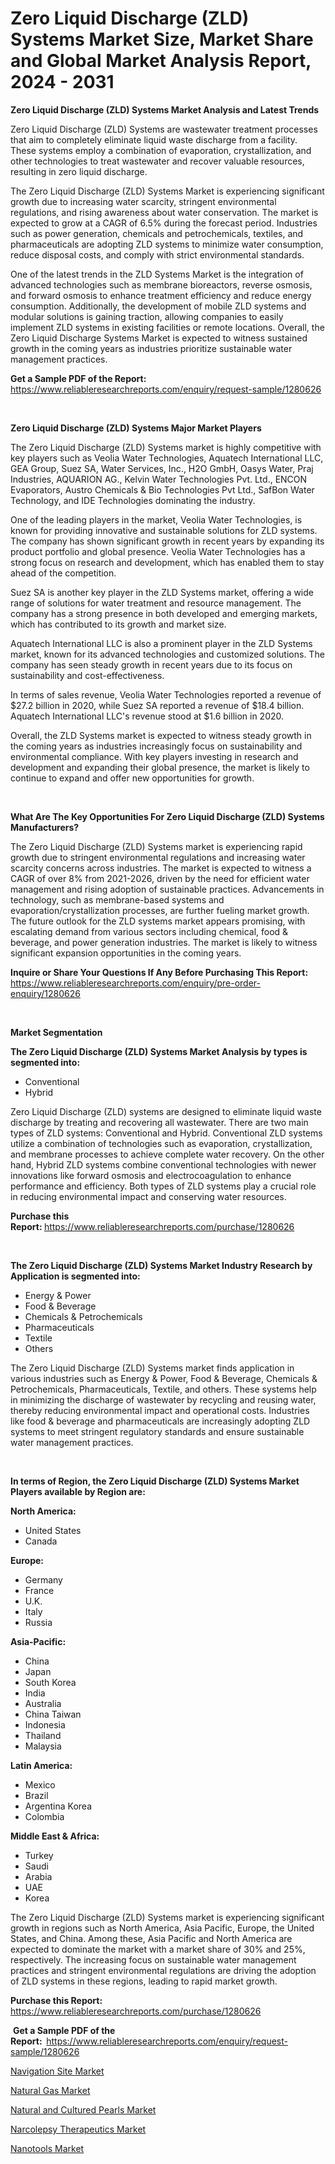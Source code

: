 <p><h1>Zero Liquid Discharge (ZLD) Systems Market Size, Market Share and Global Market Analysis Report, 2024 - 2031</h1></p><p><strong>Zero Liquid Discharge (ZLD) Systems Market Analysis and Latest Trends</strong></p>
<p><p>Zero Liquid Discharge (ZLD) Systems are wastewater treatment processes that aim to completely eliminate liquid waste discharge from a facility. These systems employ a combination of evaporation, crystallization, and other technologies to treat wastewater and recover valuable resources, resulting in zero liquid discharge.</p><p>The Zero Liquid Discharge (ZLD) Systems Market is experiencing significant growth due to increasing water scarcity, stringent environmental regulations, and rising awareness about water conservation. The market is expected to grow at a CAGR of 6.5% during the forecast period. Industries such as power generation, chemicals and petrochemicals, textiles, and pharmaceuticals are adopting ZLD systems to minimize water consumption, reduce disposal costs, and comply with strict environmental standards.</p><p>One of the latest trends in the ZLD Systems Market is the integration of advanced technologies such as membrane bioreactors, reverse osmosis, and forward osmosis to enhance treatment efficiency and reduce energy consumption. Additionally, the development of mobile ZLD systems and modular solutions is gaining traction, allowing companies to easily implement ZLD systems in existing facilities or remote locations. Overall, the Zero Liquid Discharge Systems Market is expected to witness sustained growth in the coming years as industries prioritize sustainable water management practices.</p></p>
<p><strong>Get a Sample PDF of the Report:&nbsp;</strong> <a href="https://www.reliableresearchreports.com/enquiry/request-sample/1280626">https://www.reliableresearchreports.com/enquiry/request-sample/1280626</a></p>
<p>&nbsp;</p>
<p><strong>Zero Liquid Discharge (ZLD) Systems Major Market Players</strong></p>
<p><p>The Zero Liquid Discharge (ZLD) Systems market is highly competitive with key players such as Veolia Water Technologies, Aquatech International LLC, GEA Group, Suez SA, Water Services, Inc., H2O GmbH, Oasys Water, Praj Industries, AQUARION AG., Kelvin Water Technologies Pvt. Ltd., ENCON Evaporators, Austro Chemicals & Bio Technologies Pvt Ltd., SafBon Water Technology, and IDE Technologies dominating the industry.</p><p>One of the leading players in the market, Veolia Water Technologies, is known for providing innovative and sustainable solutions for ZLD systems. The company has shown significant growth in recent years by expanding its product portfolio and global presence. Veolia Water Technologies has a strong focus on research and development, which has enabled them to stay ahead of the competition.</p><p>Suez SA is another key player in the ZLD Systems market, offering a wide range of solutions for water treatment and resource management. The company has a strong presence in both developed and emerging markets, which has contributed to its growth and market size.</p><p>Aquatech International LLC is also a prominent player in the ZLD Systems market, known for its advanced technologies and customized solutions. The company has seen steady growth in recent years due to its focus on sustainability and cost-effectiveness.</p><p>In terms of sales revenue, Veolia Water Technologies reported a revenue of $27.2 billion in 2020, while Suez SA reported a revenue of $18.4 billion. Aquatech International LLC's revenue stood at $1.6 billion in 2020.</p><p>Overall, the ZLD Systems market is expected to witness steady growth in the coming years as industries increasingly focus on sustainability and environmental compliance. With key players investing in research and development and expanding their global presence, the market is likely to continue to expand and offer new opportunities for growth.</p></p>
<p>&nbsp;</p>
<p><strong>What Are The Key Opportunities For Zero Liquid Discharge (ZLD) Systems Manufacturers?</strong></p>
<p><p>The Zero Liquid Discharge (ZLD) Systems market is experiencing rapid growth due to stringent environmental regulations and increasing water scarcity concerns across industries. The market is expected to witness a CAGR of over 8% from 2021-2026, driven by the need for efficient water management and rising adoption of sustainable practices. Advancements in technology, such as membrane-based systems and evaporation/crystallization processes, are further fueling market growth. The future outlook for the ZLD systems market appears promising, with escalating demand from various sectors including chemical, food & beverage, and power generation industries. The market is likely to witness significant expansion opportunities in the coming years.</p></p>
<p><strong>Inquire or Share Your Questions If Any Before Purchasing This Report:</strong> <a href="https://www.reliableresearchreports.com/enquiry/pre-order-enquiry/1280626">https://www.reliableresearchreports.com/enquiry/pre-order-enquiry/1280626</a></p>
<p>&nbsp;</p>
<p><strong>Market Segmentation</strong></p>
<p><strong>The Zero Liquid Discharge (ZLD) Systems Market Analysis by types is segmented into:</strong></p>
<p><ul><li>Conventional</li><li>Hybrid</li></ul></p>
<p><p>Zero Liquid Discharge (ZLD) systems are designed to eliminate liquid waste discharge by treating and recovering all wastewater. There are two main types of ZLD systems: Conventional and Hybrid. Conventional ZLD systems utilize a combination of technologies such as evaporation, crystallization, and membrane processes to achieve complete water recovery. On the other hand, Hybrid ZLD systems combine conventional technologies with newer innovations like forward osmosis and electrocoagulation to enhance performance and efficiency. Both types of ZLD systems play a crucial role in reducing environmental impact and conserving water resources.</p></p>
<p><strong>Purchase this Report:&nbsp;</strong><a href="https://www.reliableresearchreports.com/purchase/1280626">https://www.reliableresearchreports.com/purchase/1280626</a></p>
<p>&nbsp;</p>
<p><strong>The Zero Liquid Discharge (ZLD) Systems Market Industry Research by Application is segmented into:</strong></p>
<p><ul><li>Energy & Power</li><li>Food & Beverage</li><li>Chemicals & Petrochemicals</li><li>Pharmaceuticals</li><li>Textile</li><li>Others</li></ul></p>
<p><p>The Zero Liquid Discharge (ZLD) Systems market finds application in various industries such as Energy & Power, Food & Beverage, Chemicals & Petrochemicals, Pharmaceuticals, Textile, and others. These systems help in minimizing the discharge of wastewater by recycling and reusing water, thereby reducing environmental impact and operational costs. Industries like food & beverage and pharmaceuticals are increasingly adopting ZLD systems to meet stringent regulatory standards and ensure sustainable water management practices.</p></p>
<p>&nbsp;</p>
<p><strong>In terms of Region, the Zero Liquid Discharge (ZLD) Systems Market Players available by Region are:</strong></p>
<p>
    <p> <strong> North America: </strong>
        <ul>
            <li>United States</li>
            <li>Canada</li>
        </ul>
        </p> 
    <p> <strong> Europe: </strong>
        <ul>
            <li>Germany</li>
            <li>France</li>
            <li>U.K.</li>
            <li>Italy</li>
            <li>Russia</li>
        </ul>
        </p> 
    <p> <strong> Asia-Pacific: </strong>
        <ul>
            <li>China</li>
            <li>Japan</li>
            <li>South Korea</li>
            <li>India</li>
            <li>Australia</li>
            <li>China Taiwan</li>
            <li>Indonesia</li>
            <li>Thailand</li>
            <li>Malaysia</li>
        </ul>
        </p> 
    <p> <strong> Latin America: </strong>
        <ul>
            <li>Mexico</li>
            <li>Brazil</li>
            <li>Argentina Korea</li>
            <li>Colombia</li>
        </ul>
        </p> 
    <p> <strong> Middle East & Africa: </strong>
        <ul>
            <li>Turkey</li>
            <li>Saudi</li>
            <li>Arabia</li>
            <li>UAE</li>
            <li>Korea</li>
        </ul>
    </p>
    </p>
<p><p>The Zero Liquid Discharge (ZLD) Systems market is experiencing significant growth in regions such as North America, Asia Pacific, Europe, the United States, and China. Among these, Asia Pacific and North America are expected to dominate the market with a market share of 30% and 25%, respectively. The increasing focus on sustainable water management practices and stringent environmental regulations are driving the adoption of ZLD systems in these regions, leading to rapid market growth.</p></p>
<p><strong>Purchase this Report: </strong><a href="https://www.reliableresearchreports.com/purchase/1280626">https://www.reliableresearchreports.com/purchase/1280626</a></p>
<p>&nbsp;<strong>Get a Sample PDF of the Report:&nbsp;&nbsp;</strong><a href="https://www.reliableresearchreports.com/enquiry/request-sample/1280626">https://www.reliableresearchreports.com/enquiry/request-sample/1280626</a></p>
<p><strong></strong></p>
<p><p><a href="https://medium.com/p/bcd97e8ca86c/edit">Navigation Site Market</a></p><p><a href="https://medium.com/p/a0c777eb93a8/edit">Natural Gas Market</a></p><p><a href="https://medium.com/p/b87f5e5f139d/edit">Natural and Cultured Pearls Market</a></p><p><a href="https://medium.com/p/eac47e715849/edit">Narcolepsy Therapeutics Market</a></p><p><a href="https://medium.com/p/13ea2f6a5977/edit">Nanotools Market</a></p></p>